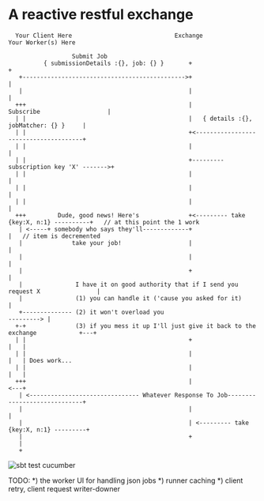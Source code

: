 # A reactive restful exchange


      Your Client Here                             Exchange                           Your Worker(s) Here

                      Submit Job
              { submissionDetails :{}, job: {} }       +                                       +
       +---------------------------------------------->+                                       |
       |                                               |                                       |
      +++                                              |           Subscribe                   |
      | |                                              |   { details :{}, jobMatcher: {} }     |
      | |                                              +<--------------------------------------+
      | |                                              |                                       |
      | |                                              +--------- subscription key 'X' ------->+
      | |                                              |                                       |
      | |                                              |                                       |
      | |                                              |                                       |
      +++         Dude, good news! Here's              +<--------- take {key:X, n:1} ----------+   // at this point the 1 work 
       | <-----+ somebody who says they'll-------------+                                       |   // item is decremented
       |              take your job!                   |                                       |
       |                                               |                                       |
       |                                               +                                       |
       |               I have it on good authority that if I send you request X                |
       |               (1) you can handle it ('cause you asked for it)                         |
       +-------------- (2) it won't overload you                                    ---------> |
      +-+              (3) if you mess it up I'll just give it back to the exchange            +---+
      | |                                              +                                       |   |
      | |                                              |                                       |   | Does work...
      | |                                              |                                       |   |
      +++                                              |                                       <---+
       | <------------------------------- Whatever Response To Job-----------------------------+
       |                                               |                                       |
       |                                               | <--------- take {key:X, n:1} ---------+
       |                                               +
       |
       +


![sbt test cucumber](https://travis-ci.org/aaronp/jabroni.svg?branch=master)


TODO:
*) the worker UI for handling json jobs
*) runner caching
*) client retry, client request writer-downer
